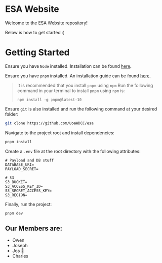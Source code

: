 # ESA Website

Welcome to the ESA Website repository!

Below is how to get started :)

# Getting Started

Ensure you have `Node` installed. Installation can be found [here](https://nodejs.org/en/download).

Ensure you have `pnpm` installed. An installation guide can be found [here](https://pnpm.io/installation).
> It is recommended that you install `pnpm` using `npm`
> Run the following command in your terminal to install `pnpm` using `npm` is:
> 
> ```npm install -g pnpm@latest-10```

Ensure `git` is also installed and run the following command at your desired folder:
```bash
git clone https://github.com/UoaWDCC/esa
```

Navigate to the project root and install dependencies:
```bash
pnpm install
```

Create a `.env` file at the root directory with the following attributes:
```
# Payload and DB stuff
DATABASE_URI=
PAYLOAD_SECRET=

# S3
S3_BUCKET=
S3_ACCESS_KEY_ID=
S3_SECRET_ACCESS_KEY=
S3_REGION=
```

Finally, run the project:
```
pnpm dev
```

## Our Members are:
- Owen
- Joseph
- Jos 🤫
- Charles

